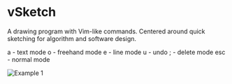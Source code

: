 # vSketch
A drawing program with Vim-like commands. Centered around quick sketching for algorithm and software design.

a - text mode
o - freehand mode
e - line mode
u - undo
; - delete mode
esc - normal mode

![Example 1](https://i.imgur.com/J2g406w.png)
